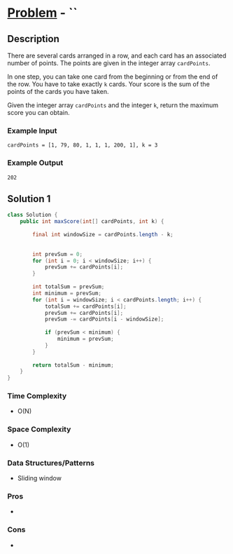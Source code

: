 # [Problem](https://leetcode.com/problems/) -  ``

## Description

There are several cards arranged in a row, and each card has an associated number of points. The points are given in the integer array `cardPoints`.

In one step, you can take one card from the beginning or from the end of the row. You have to take exactly `k` cards. Your score is the sum of the points of the cards you have taken.

Given the integer array `cardPoints` and the integer `k`, return the maximum score you can obtain.

### Example Input

```
cardPoints = [1, 79, 80, 1, 1, 1, 200, 1], k = 3
```

### Example Output

```
202
```

## Solution 1

```java
class Solution {
    public int maxScore(int[] cardPoints, int k) {
        
        final int windowSize = cardPoints.length - k;
        
        
        int prevSum = 0;   
        for (int i = 0; i < windowSize; i++) {
            prevSum += cardPoints[i];
        }
        
        int totalSum = prevSum;
        int minimum = prevSum;
        for (int i = windowSize; i < cardPoints.length; i++) {
            totalSum += cardPoints[i];
            prevSum += cardPoints[i];
            prevSum -= cardPoints[i - windowSize];
            
            if (prevSum < minimum) {
                minimum = prevSum;
            }
        }
        
        return totalSum - minimum;
    }
}
```
### Time Complexity

- O(N)

### Space Complexity

- O(1)

### Data Structures/Patterns

- Sliding window

### Pros

- 

### Cons

- 